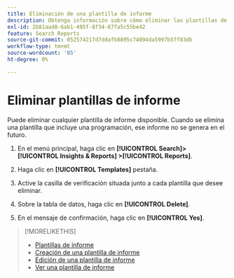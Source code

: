 ```yaml
---
title: Eliminación de una plantilla de informe
description: Obtenga información sobre cómo eliminar las plantillas de informes.
exl-id: 2b81aad8-6ab1-495f-8f34-67fa5c55be42
feature: Search Reports
source-git-commit: 052574217d7ddafb8895c74094da5997b5ff83db
workflow-type: tm+mt
source-wordcount: '85'
ht-degree: 0%

---
```


# Eliminar plantillas de informe

Puede eliminar cualquier plantilla de informe disponible. Cuando se elimina una plantilla que incluye una programación, ese informe no se genera en el futuro.

1. En el menú principal, haga clic en **[!UICONTROL Search]> [!UICONTROL Insights & Reports] >[!UICONTROL Reports]**.

1. Haga clic en **[!UICONTROL Templates]** pestaña.

1. Active la casilla de verificación situada junto a cada plantilla que desee eliminar.

1. Sobre la tabla de datos, haga clic en **[!UICONTROL Delete]**.

1. En el mensaje de confirmación, haga clic en **[!UICONTROL Yes]**.

>[!MORELIKETHIS]
>
>* [Plantillas de informe](template-about.md)
>* [Creación de una plantilla de informe](template-create.md)
>* [Edición de una plantilla de informe](template-edit.md)
>* [Ver una plantilla de informe](template-view.md)
